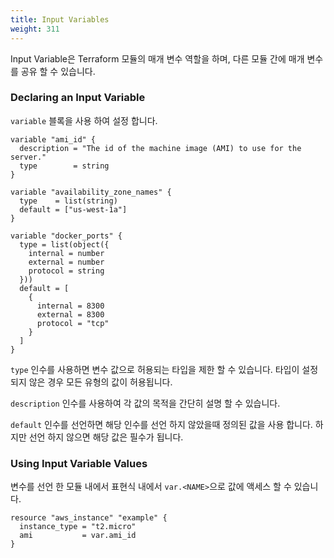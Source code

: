 ```yaml
---
title: Input Variables
weight: 311
---
```


Input Variable은 Terraform 모듈의 매개 변수 역할을 하며, 다른 모듈 간에 매개 변수를 공유 할 수 있습니다.

### Declaring an Input Variable

`variable` 블록을 사용 하여 설정 합니다.

```hcl
variable "ami_id" {
  description = "The id of the machine image (AMI) to use for the server."
  type        = string
}

variable "availability_zone_names" {
  type    = list(string)
  default = ["us-west-1a"]
}

variable "docker_ports" {
  type = list(object({
    internal = number
    external = number
    protocol = string
  }))
  default = [
    {
      internal = 8300
      external = 8300
      protocol = "tcp"
    }
  ]
}
```

`type` 인수를 사용하면 변수 값으로 허용되는 타입을 제한 할 수 있습니다. 타입이 설정되지 않은 경우 모든 유형의 값이 허용됩니다.

`description` 인수를 사용하여 각 값의 목적을 간단히 설명 할 수 있습니다.

`default` 인수를 선언하면 해당 인수를 선언 하지 않았을때 정의된 값을 사용 합니다. 하지만 선언 하지 않으면 해당 값은 필수가 됩니다.

### Using Input Variable Values

변수를 선언 한 모듈 내에서 표현식 내에서 `var.<NAME>`으로 값에 액세스 할 수 있습니다.

```
resource "aws_instance" "example" {
  instance_type = "t2.micro"
  ami           = var.ami_id
}
```

